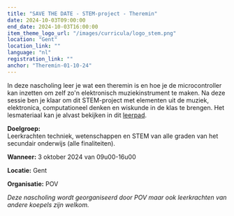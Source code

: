 ```yaml
---
title: "SAVE THE DATE - STEM-project - Theremin"
date: 2024-10-03T09:00:00
end_date: 2024-10-03T16:00:00
item_theme_logo_url: "/images/curricula/logo_stem.png"
location: "Gent"
location_link: ""
language: "nl"
registration_link: ""
anchor: "Theremin-01-10-24"
---
```


In deze nascholing leer je wat een theremin is en hoe je de microcontroller kan inzetten om zelf zo'n elektronisch muziekinstrument te maken.
Na deze sessie ben je klaar om dit STEM-project met elementen uit de muziek, elektronica, computationeel denken en wiskunde in de klas te brengen.
Het lesmateriaal kan je alvast bekijken in 
dit [leerpad](https://dwengo.org/learning-path.html?hruid=pc_theremin&language=nl&te=true&source_page=%2Fphysical_computing%2F&source_title=%20Physical%20computing#pc_theremin;nl;3).

**Doelgroep:**<br>
Leerkrachten techniek, wetenschappen en STEM van alle graden van het secundair onderwijs (alle finaliteiten). 

**Wanneer:** 3 oktober 2024 van 09u00-16u00<br>

**Locatie:** Gent

**Organisatie:** POV

*Deze nascholing wordt georganiseerd door POV maar ook leerkrachten van andere koepels zijn welkom.*
